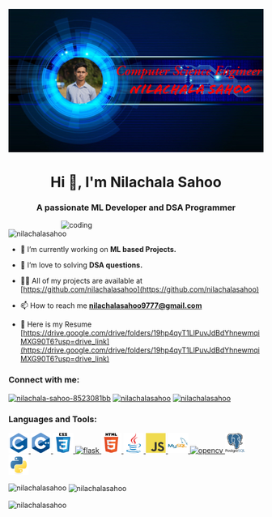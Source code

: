 ![logo](https://github.com/nilachalasahoo/nilachalasahoo/blob/main/logo.jpg)
<h1 align="center">Hi 👋, I'm Nilachala Sahoo</h1>
<h3 align="center">A passionate ML Developer and DSA Programmer</h3>
<img align="right" alt="coding" width="400px" src="https://camo.githubusercontent.com/cae12fddd9d6982901d82580bdf321d81fb299141098ca1c2d4891870827bf17/68747470733a2f2f6d69726f2e6d656469756d2e636f6d2f6d61782f313336302f302a37513379765349765f7430696f4a2d5a2e676966">
<p align="left"> <img src="https://komarev.com/ghpvc/?username=nilachalasahoo&label=Profile%20views&color=0e75b6&style=flat" alt="nilachalasahoo" /> </p>

- 🔭 I’m currently working on **ML based Projects.**

- 👯 I’m love to solving **DSA questions.**

- 👨‍💻 All of my projects are available at [https://github.com/nilachalasahoo](https://github.com/nilachalasahoo)

- 📫 How to reach me **nilachalasahoo9777@gmail.com**

- 📝 Here is my Resume [https://drive.google.com/drive/folders/19hp4qyT1LlPuvJdBdYhnewmqiMXG90T6?usp=drive_link](https://drive.google.com/drive/folders/19hp4qyT1LlPuvJdBdYhnewmqiMXG90T6?usp=drive_link)

<h3 align="left">Connect with me:</h3>
<p align="left">
<a href="https://linkedin.com/in/nilachalasahoo" target="blank"><img align="center" src="https://raw.githubusercontent.com/rahuldkjain/github-profile-readme-generator/master/src/images/icons/Social/linked-in-alt.svg" alt="nilachala-sahoo-8523081bb" height="30" width="40" /></a>
<a href="https://instagram.com/nilachalasahoo" target="blank"><img align="center" src="https://raw.githubusercontent.com/rahuldkjain/github-profile-readme-generator/master/src/images/icons/Social/instagram.svg" alt="nilachalasahoo" height="30" width="40" /></a>
<a href="https://www.leetcode.com/nilachalasahoo" target="blank"><img align="center" src="https://raw.githubusercontent.com/rahuldkjain/github-profile-readme-generator/master/src/images/icons/Social/leet-code.svg" alt="nilachalasahoo" height="30" width="40" /></a>
</p>

<h3 align="left">Languages and Tools:</h3>
<p align="left"> <a href="https://www.cprogramming.com/" target="_blank" rel="noreferrer"> <img src="https://raw.githubusercontent.com/devicons/devicon/master/icons/c/c-original.svg" alt="c" width="40" height="40"/> </a> <a href="https://www.w3schools.com/cpp/" target="_blank" rel="noreferrer"> <img src="https://raw.githubusercontent.com/devicons/devicon/master/icons/cplusplus/cplusplus-original.svg" alt="cplusplus" width="40" height="40"/> </a> <a href="https://www.w3schools.com/css/" target="_blank" rel="noreferrer"> <img src="https://raw.githubusercontent.com/devicons/devicon/master/icons/css3/css3-original-wordmark.svg" alt="css3" width="40" height="40"/> </a> <a href="https://flask.palletsprojects.com/" target="_blank" rel="noreferrer"> <img src="https://www.vectorlogo.zone/logos/pocoo_flask/pocoo_flask-icon.svg" alt="flask" width="40" height="40"/> </a> <a href="https://www.w3.org/html/" target="_blank" rel="noreferrer"> <img src="https://raw.githubusercontent.com/devicons/devicon/master/icons/html5/html5-original-wordmark.svg" alt="html5" width="40" height="40"/> </a> <a href="https://www.java.com" target="_blank" rel="noreferrer"> <img src="https://raw.githubusercontent.com/devicons/devicon/master/icons/java/java-original.svg" alt="java" width="40" height="40"/> </a> <a href="https://developer.mozilla.org/en-US/docs/Web/JavaScript" target="_blank" rel="noreferrer"> <img src="https://raw.githubusercontent.com/devicons/devicon/master/icons/javascript/javascript-original.svg" alt="javascript" width="40" height="40"/> </a> <a href="https://www.mysql.com/" target="_blank" rel="noreferrer"> <img src="https://raw.githubusercontent.com/devicons/devicon/master/icons/mysql/mysql-original-wordmark.svg" alt="mysql" width="40" height="40"/> </a> <a href="https://opencv.org/" target="_blank" rel="noreferrer"> <img src="https://www.vectorlogo.zone/logos/opencv/opencv-icon.svg" alt="opencv" width="40" height="40"/> </a> <a href="https://www.postgresql.org" target="_blank" rel="noreferrer"> <img src="https://raw.githubusercontent.com/devicons/devicon/master/icons/postgresql/postgresql-original-wordmark.svg" alt="postgresql" width="40" height="40"/> </a> <a href="https://www.python.org" target="_blank" rel="noreferrer"> <img src="https://raw.githubusercontent.com/devicons/devicon/master/icons/python/python-original.svg" alt="python" width="40" height="40"/> </a> </p>

<p><img align="left" src="https://github-readme-stats.vercel.app/api/top-langs?username=nilachalasahoo&show_icons=true&locale=en&layout=compact" alt="nilachalasahoo" /></p>

<p>&nbsp;<img align="center" src="https://github-readme-stats.vercel.app/api?username=nilachalasahoo&show_icons=true&locale=en" alt="nilachalasahoo" /></p>

<p><img align="center" src="https://github-readme-streak-stats.herokuapp.com/?user=nilachalasahoo&" alt="nilachalasahoo" /></p>
